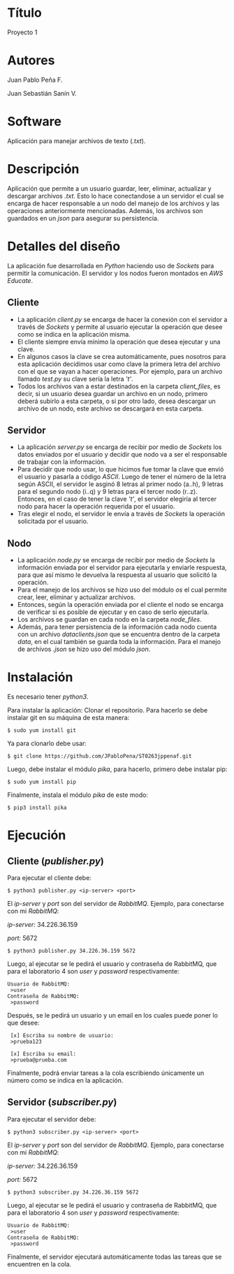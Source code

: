 # Título
Proyecto 1

# Autores
Juan Pablo Peña F.

Juan Sebastián Sanín V.

# Software
Aplicación para manejar archivos de texto (_.txt_).

# Descripción
Aplicación que permite a un usuario guardar, leer, eliminar, actualizar y descargar archivos _.txt_. Esto lo hace conectandose a un servidor el cual se encarga de hacer responsable a un nodo del manejo de los archivos y las operaciones anteriormente mencionadas. Además, los archivos son guardados en un _json_ para asegurar su persistencia.

# Detalles del diseño
La aplicación fue desarrollada en _Python_ haciendo uso de _Sockets_ para permitir la comunicación. El servidor y los nodos fueron montados en _AWS Educate_.

## Cliente
- La aplicación _client.py_ se encarga de hacer la conexión con el servidor a través de _Sockets_ y permite al usuario ejecutar la operación que desee como se indica en la aplicación misma.
- El cliente siempre envía mínimo la operación que desea ejecutar y una clave.
- En algunos casos la clave se crea automáticamente, pues nosotros para esta aplicación decidimos usar como clave la primera letra del archivo con el que se vayan a hacer operaciones. Por ejemplo, para un archivo llamado _test.py_ su clave sería la letra _'t'_.
- Todos los archivos van a estar destinados en la carpeta _client_files_, es decir, si un usuario desea guardar un archivo en un nodo, primero deberá subirlo a esta carpeta, o si por otro lado, desea descargar un archivo de un nodo, este archivo se descargará en esta carpeta.

## Servidor
- La aplicación _server.py_ se encarga de recibir por medio de _Sockets_ los datos enviados por el usuario y decidir que nodo va a ser el responsable de trabajar con la información.
- Para decidir que nodo usar, lo que hicimos fue tomar la clave que envió el usuario y pasarla a código _ASCII_. Luego de tener el número de la letra según ASCII, el servidor le asginó 8 letras al primer nodo (a..h), 9 letras para el segundo nodo (i..q) y 9 letras para el tercer nodo (r..z). Entonces, en el caso de tener la clave _'t'_, el servidor elegiría al tercer nodo para hacer la operación requerida por el usuario.
- Tras elegir el nodo, el servidor le envía a través de _Sockets_ la operación solicitada por el usuario. 

## Nodo
- La aplicación _node.py_ se encarga de recibir por medio de _Sockets_ la información enviada por el servidor para ejecutarla y enviarle respuesta, para que así mismo le devuelva la respuesta al usuario que solicitó la operación.
- Para el manejo de los archivos se hizo uso del módulo _os_ el cual permite crear, leer, eliminar y actualizar archivos.
- Entonces, según la operación enviada por el cliente el nodo se encarga de verificar si es posible de ejecutar y en caso de serlo ejecutarla.
- Los archivos se guardan en cada nodo en la carpeta _node_files_.
- Además, para tener persistencia de la información cada nodo cuenta con un archivo _dataclients.json_ que se encuentra dentro de la carpeta _data_, en el cual también se guarda toda la información. Para el manejo de archivos _.json_ se hizo uso del módulo _json_.

# Instalación
Es necesario tener _python3_.

Para instalar la aplicación:
Clonar el repositorio. Para hacerlo se debe instalar git en su máquina de esta manera:
```
$ sudo yum install git
```
Ya para clonarlo debe usar:
```
$ git clone https://github.com/JPabloPena/ST0263jppenaf.git
```
Luego, debe instalar el módulo _pika_, para hacerlo, primero debe instalar pip:
```
$ sudo yum install pip
```
Finalmente, instala el módulo _pika_ de este modo:
```
$ pip3 install pika
```

# Ejecución
## Cliente (_publisher.py_)
Para ejecutar el cliente debe:
```
$ python3 publisher.py <ip-server> <port>
```
El _ip-server_ y _port_ son del servidor de _RabbitMQ_. Ejemplo, para conectarse con mi _RabbitMQ_:

_ip-server:_ 34.226.36.159

_port:_ 5672
```
$ python3 publisher.py 34.226.36.159 5672
```
Luego, al ejecutar se le pedirá el usuario y contraseña de RabbitMQ, que para el laboratorio 4 son _user_ y _password_ respectivamente:
```
Usuario de RabbitMQ:
 >user
Contraseña de RabbitMQ:
 >password
```
Después, se le pedirá un usuario y un email en los cuales puede poner lo que desee:
```
 [x] Escriba su nombre de usuario:
 >prueba123
 
 [x] Escriba su email:
 >prueba@prueba.com
```
Finalmente, podrá enviar tareas a la cola escribiendo únicamente un número como se indica en la aplicación.

## Servidor (_subscriber.py_)
Para ejecutar el servidor debe:
```
$ python3 subscriber.py <ip-server> <port>
```
El _ip-server_ y _port_ son del servidor de _RabbitMQ_. Ejemplo, para conectarse con mi _RabbitMQ_:

_ip-server:_ 34.226.36.159

_port:_ 5672
```
$ python3 subscriber.py 34.226.36.159 5672
```
Luego, al ejecutar se le pedirá el usuario y contraseña de RabbitMQ, que para el laboratorio 4 son _user_ y _password_ respectivamente:
```
Usuario de RabbitMQ:
 >user
Contraseña de RabbitMQ:
 >password
```
Finalmente, el servidor ejecutará automáticamente todas las tareas que se encuentren en la cola.
